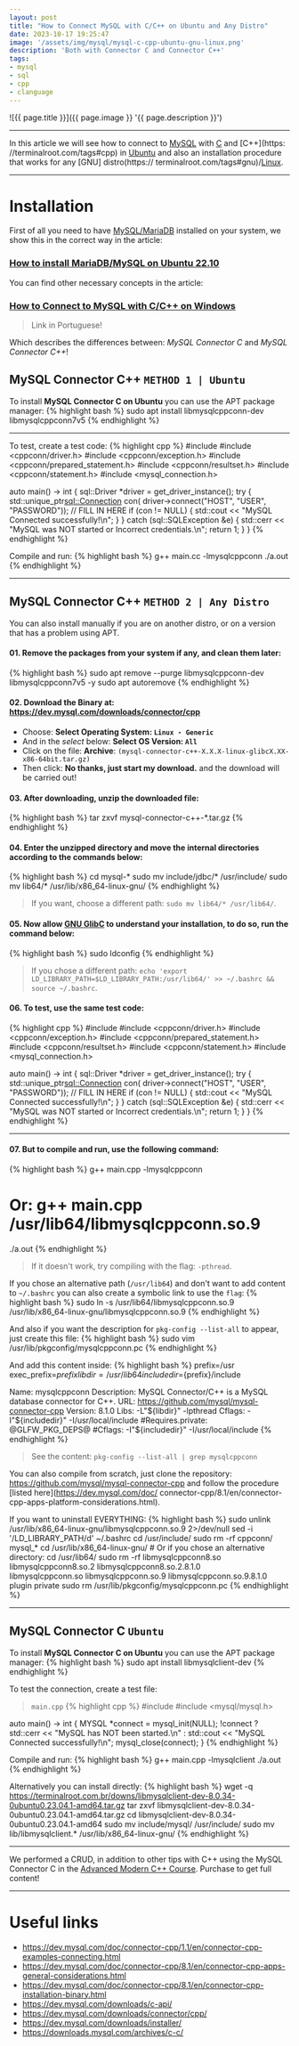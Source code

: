 ```yaml
---
layout: post
title: "How to Connect MySQL with C/C++ on Ubuntu and Any Distro"
date: 2023-10-17 19:25:47
image: '/assets/img/mysql/mysql-c-cpp-ubuntu-gnu-linux.png'
description: 'Both with Connector C and Connector C++'
tags:
- mysql
- sql
- cpp
- clanguage
---
```


![{{ page.title }}]({{ page.image }} '{{ page.description }}')

---

In this article we will see how to connect to [MySQL](https://terminalroot.com/tags#mysql) with [C](https://terminalroot.com/tags#clanguage) and [C++](https: //terminalroot.com/tags#cpp) in [Ubuntu](https://terminalroot.com/tags#ubuntu) and also an installation procedure that works for any [GNU] distro(https:// terminalroot.com/tags#gnu)/[Linux](https://terminalroot.com/tags#linux).

---

# Installation
First of all you need to have [MySQL/MariaDB](https://terminalroot.com/tags#mariadb) installed on your system, we show this in the correct way in the article:
### [How to install MariaDB/MySQL on Ubuntu 22.10](https://terminalroot.com/how-to-install-mariadb-mysql-on-ubuntu-2210/)

You can find other necessary concepts in the article:
### [How to Connect to MySQL with C/C++ on Windows](https://terminalroot.com.br/2023/09/como-conectar-ao-mysql-com-c-cpp-no-windows.html)
> Link in Portuguese!

Which describes the differences between: *MySQL Connector C* and *MySQL Connector C++*!

## MySQL Connector C++ `METHOD 1 | Ubuntu`
To install **MySQL Connector C on Ubuntu** you can use the APT package manager:
{% highlight bash %}
sudo apt install libmysqlcppconn-dev libmysqlcppconn7v5
{% endhighlight %}

---

To test, create a test code:
{% highlight cpp %}
#include <iostream>
#include <cppconn/driver.h>
#include <cppconn/exception.h>
#include <cppconn/prepared_statement.h>
#include <cppconn/resultset.h>
#include <cppconn/statement.h>
#include <mysql_connection.h>

auto main() -> int {
   sql::Driver *driver = get_driver_instance();
   try {
     std::unique_ptr<sql::Connection> con(
         driver->connect("HOST", "USER", "PASSWORD")); // FILL IN HERE
     if (con != NULL) {
       std::cout << "MySQL Connected successfully!\n";
     }
   } catch (sql::SQLException &e) {
     std::cerr << "MySQL was NOT started or Incorrect credentials.\n";
     return 1;
   }
}
{% endhighlight %}

Compile and run:
{% highlight bash %}
g++ main.cc -lmysqlcppconn
./a.out
{% endhighlight %}

---

## MySQL Connector C++ `METHOD 2 | Any Distro`
You can also install manually if you are on another distro, or on a version that has a problem using APT.

#### 01. Remove the packages from your system if any, and clean them later:
{% highlight bash %}
sudo apt remove --purge libmysqlcppconn-dev libmysqlcppconn7v5 -y
sudo apt autoremove
{% endhighlight %}

#### 02. Download the Binary at: <https://dev.mysql.com/downloads/connector/cpp>
   - Choose: **Select Operating System: `Linux - Generic`**
   - And in the *select* below: **Select OS Version: `All`**
   - Click on the file: **Archive**: `(mysql-connector-c++-X.X.X-linux-glibcX.XX-x86-64bit.tar.gz)`
   - Then click: **No thanks, just start my download.** and the download will be carried out!

#### 03. After downloading, unzip the downloaded file:
{% highlight bash %}
tar zxvf mysql-connector-c++-*.tar.gz
{% endhighlight %}

#### 04. Enter the unzipped directory and move the internal directories according to the commands below:
{% highlight bash %}
cd mysql-*
sudo mv include/jdbc/* /usr/include/
sudo mv lib64/* /usr/lib/x86_64-linux-gnu/
{% endhighlight %}
> If you want, choose a different path: `sudo mv lib64/* /usr/lib64/`.

#### 05. Now allow [GNU GlibC](https://www.gnu.org/software/libc/) to understand your installation, to do so, run the command below:
{% highlight bash %}
sudo ldconfig
{% endhighlight %}
> If you chose a different path: `echo 'export LD_LIBRARY_PATH=$LD_LIBRARY_PATH:/usr/lib64/' >> ~/.bashrc && source ~/.bashrc`.

#### 06. To test, use the same test code:
{% highlight cpp %}
#include <iostream>
#include <cppconn/driver.h>
#include <cppconn/exception.h>
#include <cppconn/prepared_statement.h>
#include <cppconn/resultset.h>
#include <cppconn/statement.h>
#include <mysql_connection.h>

auto main() -> int {
   sql::Driver *driver = get_driver_instance();
   try {
     std::unique_ptr<sql::Connection> con(
         driver->connect("HOST", "USER", "PASSWORD")); // FILL IN HERE
     if (con != NULL) {
       std::cout << "MySQL Connected successfully!\n";
     }
   } catch (sql::SQLException &e) {
     std::cerr << "MySQL was NOT started or Incorrect credentials.\n";
     return 1;
   }
}
{% endhighlight %}

---

#### 07. But to compile and run, use the following command:
{% highlight bash %}
g++ main.cpp -lmysqlcppconn
# Or: g++ main.cpp /usr/lib64/libmysqlcppconn.so.9
./a.out
{% endhighlight %}
> If it doesn't work, try compiling with the flag: `-pthread`.

If you chose an alternative path (`/usr/lib64`) and don't want to add content to `~/.bashrc` you can also create a symbolic link to use the `flag`:
{% highlight bash %}
sudo ln -s /usr/lib64/libmysqlcppconn.so.9 /usr/lib/x86_64-linux-gnu/libmysqlcppconn.so.9
{% endhighlight %}

And also if you want the description for `pkg-config --list-all` to appear, just create this file:
{% highlight bash %}
sudo vim /usr/lib/pkgconfig/mysqlcppconn.pc
{% endhighlight %}

And add this content inside:
{% highlight bash %}
prefix=/usr
exec_prefix=${prefix}
libdir=/usr/lib64
includedir=${prefix}/include

Name: mysqlcppconn
Description: MySQL Connector/C++ is a MySQL database connector for C++.
URL: https://github.com/mysql/mysql-connector-cpp
Version: 8.1.0
Libs: -L"${libdir}" -lpthread
Cflags: -I"${includedir}" -I/usr/local/include
#Requires.private: @GLFW_PKG_DEPS@
#Cflags: -I"${includedir}" -I/usr/local/include
{% endhighlight %}
> See the content: `pkg-config --list-all | grep mysqlcppconn`

You can also compile from scratch, just clone the repository: <https://github.com/mysql/mysql-connector-cpp> and follow the procedure [listed here](https://dev.mysql.com/doc/ connector-cpp/8.1/en/connector-cpp-apps-platform-considerations.html).

If you want to uninstall EVERYTHING:
{% highlight bash %}
sudo unlink /usr/lib/x86_64-linux-gnu/libmysqlcppconn.so.9 2>/dev/null
sed -i '/LD_LIBRARY_PATH/d' ~/.bashrc
cd /usr/include/
sudo rm -rf cppconn/ mysql_*
cd /usr/lib/x86_64-linux-gnu/ # Or if you chose an alternative directory: cd /usr/lib64/
sudo rm -rf libmysqlcppconn8.so libmysqlcppconn8.so.2 libmysqlcppconn8.so.2.8.1.0 \
             libmysqlcppconn.so libmysqlcppconn.so.9 libmysqlcppconn.so.9.8.1.0 plugin private
sudo rm /usr/lib/pkgconfig/mysqlcppconn.pc
{% endhighlight %}

---

## MySQL Connector C `Ubuntu`
To install **MySQL Connector C on Ubuntu** you can use the APT package manager:
{% highlight bash %}
sudo apt install libmysqlclient-dev
{% endhighlight %}

To test the connection, create a test file:

> `main.cpp`
{% highlight cpp %}
#include <iostream>
#include <mysql/mysql.h>

auto main() -> int {
   MYSQL *connect = mysql_init(NULL);
   !connect ? std::cerr << "MySQL has NOT been started.\n"
            : std::cout << "MySQL Connected successfully!\n";
   mysql_close(connect);
}
{% endhighlight %}

Compile and run:
{% highlight bash %}
g++ main.cpp -lmysqlclient
./a.out
{% endhighlight %}

Alternatively you can install directly:
{% highlight bash %}
wget -q https://terminalroot.com.br/downs/libmysqlclient-dev-8.0.34-0ubuntu0.23.04.1-amd64.tar.gz
tar zxvf libmysqlclient-dev-8.0.34-0ubuntu0.23.04.1-amd64.tar.gz
cd libmysqlclient-dev-8.0.34-0ubuntu0.23.04.1-amd64
sudo mv include/mysql/ /usr/include/
sudo mv lib/libmysqlclient.* /usr/lib/x86_64-linux-gnu/
{% endhighlight %}

---

We performed a CRUD, in addition to other tips with C++ using the MySQL Connector C in the [Advanced Modern C++ Course](https://terminalroot.com/cpp). Purchase to get full content!

---

# Useful links
+ https://dev.mysql.com/doc/connector-cpp/1.1/en/connector-cpp-examples-connecting.html
+ https://dev.mysql.com/doc/connector-cpp/8.1/en/connector-cpp-apps-general-considerations.html
+ https://dev.mysql.com/doc/connector-cpp/8.1/en/connector-cpp-installation-binary.html
+ https://dev.mysql.com/downloads/c-api/
+ https://dev.mysql.com/downloads/connector/cpp/
+ https://dev.mysql.com/downloads/installer/
+ https://downloads.mysql.com/archives/c-c/

